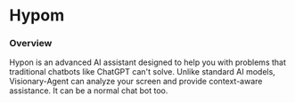 # Hypom

### Overview

Hypon is an advanced AI assistant designed to help you with problems that traditional chatbots like ChatGPT can't solve. Unlike standard AI models, Visionary-Agent can analyze your screen and provide context-aware assistance. It can be a normal chat bot too.

